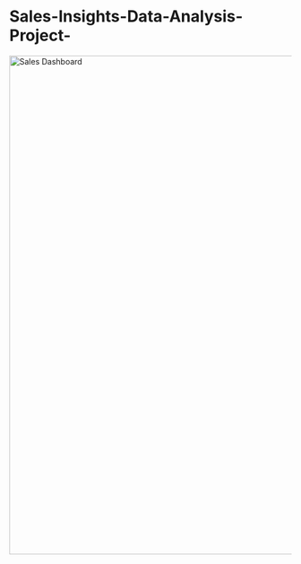 # Sales-Insights-Data-Analysis-Project-

<img width="890" alt="Sales Dashboard" src="https://github.com/sahilshinde/Sales-Insights-Data-Analysis-Project-/assets/9219098/7f634842-5bee-4b7e-a8cc-b0a088c93698">

